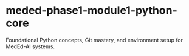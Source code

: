 # meded-phase1-module1-python-core
Foundational Python concepts, Git mastery, and environment setup for MedEd-AI systems.
